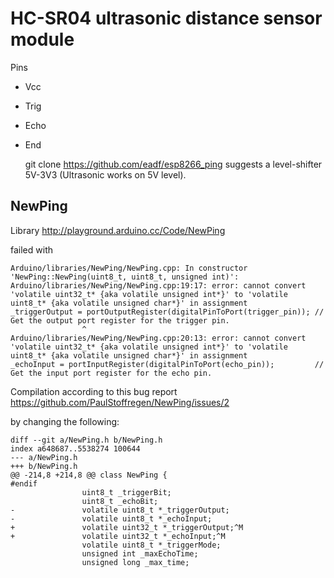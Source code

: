 # HC-SR04 ultrasonic distance sensor module

Pins 

* Vcc
* Trig
* Echo
* End

     git clone https://github.com/eadf/esp8266_ping 
     suggests a level-shifter 5V-3V3 (Ultrasonic works on 5V level).

## NewPing

Library http://playground.arduino.cc/Code/NewPing

failed with 

    Arduino/libraries/NewPing/NewPing.cpp: In constructor 'NewPing::NewPing(uint8_t, uint8_t, unsigned int)':
    Arduino/libraries/NewPing/NewPing.cpp:19:17: error: cannot convert 'volatile uint32_t* {aka volatile unsigned int*}' to 'volatile uint8_t* {aka volatile unsigned char*}' in assignment
    _triggerOutput = portOutputRegister(digitalPinToPort(trigger_pin)); // Get the output port register for the trigger pin.
                    ^
    Arduino/libraries/NewPing/NewPing.cpp:20:13: error: cannot convert 'volatile uint32_t* {aka volatile unsigned int*}' to 'volatile uint8_t* {aka volatile unsigned char*}' in assignment
    _echoInput = portInputRegister(digitalPinToPort(echo_pin));         // Get the input port register for the echo pin.


Compilation according to this bug report https://github.com/PaulStoffregen/NewPing/issues/2

by changing the following:


    diff --git a/NewPing.h b/NewPing.h
    index a648687..5538274 100644
    --- a/NewPing.h
    +++ b/NewPing.h
    @@ -214,8 +214,8 @@ class NewPing {
    #endif
                    uint8_t _triggerBit;
                    uint8_t _echoBit;
    -               volatile uint8_t *_triggerOutput;
    -               volatile uint8_t *_echoInput;
    +               volatile uint32_t *_triggerOutput;^M
    +               volatile uint32_t *_echoInput;^M
                    volatile uint8_t *_triggerMode;
                    unsigned int _maxEchoTime;
                    unsigned long _max_time;

